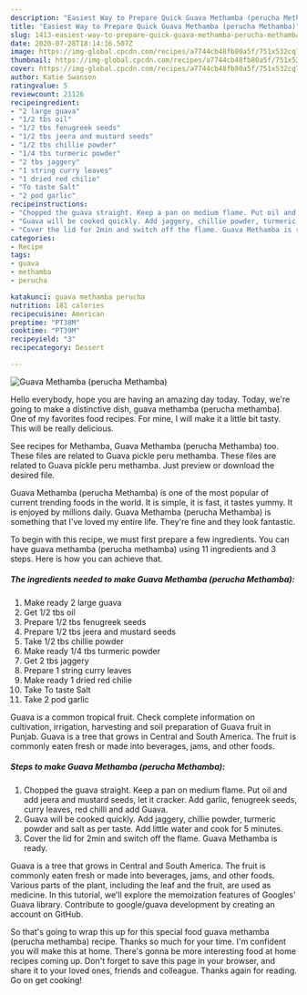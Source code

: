 ```yaml
---
description: "Easiest Way to Prepare Quick Guava Methamba (perucha Methamba)"
title: "Easiest Way to Prepare Quick Guava Methamba (perucha Methamba)"
slug: 1413-easiest-way-to-prepare-quick-guava-methamba-perucha-methamba
date: 2020-07-28T18:14:16.507Z
image: https://img-global.cpcdn.com/recipes/a7744cb48fb80a5f/751x532cq70/guava-methamba-perucha-methamba-recipe-main-photo.jpg
thumbnail: https://img-global.cpcdn.com/recipes/a7744cb48fb80a5f/751x532cq70/guava-methamba-perucha-methamba-recipe-main-photo.jpg
cover: https://img-global.cpcdn.com/recipes/a7744cb48fb80a5f/751x532cq70/guava-methamba-perucha-methamba-recipe-main-photo.jpg
author: Katie Swanson
ratingvalue: 5
reviewcount: 21126
recipeingredient:
- "2 large guava"
- "1/2 tbs oil"
- "1/2 tbs fenugreek seeds"
- "1/2 tbs jeera and mustard seeds"
- "1/2 tbs chillie powder"
- "1/4 tbs turmeric powder"
- "2 tbs jaggery"
- "1 string curry leaves"
- "1 dried red chilie"
- "To taste Salt"
- "2 pod garlic"
recipeinstructions:
- "Chopped the guava straight. Keep a pan on medium flame. Put oil and add jeera and mustard seeds, let it cracker. Add garlic, fenugreek seeds, curry leaves, red chilli and add Guava."
- "Guava will be cooked quickly. Add jaggery, chillie powder, turmeric powder and salt as per taste. Add little water and cook for 5 minutes."
- "Cover the lid for 2min and switch off the flame. Guava Methamba is ready."
categories:
- Recipe
tags:
- guava
- methamba
- perucha

katakunci: guava methamba perucha 
nutrition: 181 calories
recipecuisine: American
preptime: "PT38M"
cooktime: "PT39M"
recipeyield: "3"
recipecategory: Dessert

---
```



![Guava Methamba (perucha Methamba)](https://img-global.cpcdn.com/recipes/a7744cb48fb80a5f/751x532cq70/guava-methamba-perucha-methamba-recipe-main-photo.jpg)

Hello everybody, hope you are having an amazing day today. Today, we're going to make a distinctive dish, guava methamba (perucha methamba). One of my favorites food recipes. For mine, I will make it a little bit tasty. This will be really delicious.

See recipes for Methamba, Guava Methamba (perucha Methamba) too. These files are related to Guava pickle peru methamba. These files are related to Guava pickle peru methamba. Just preview or download the desired file.

Guava Methamba (perucha Methamba) is one of the most popular of current trending foods in the world. It is simple, it is fast, it tastes yummy. It is enjoyed by millions daily. Guava Methamba (perucha Methamba) is something that I've loved my entire life. They're fine and they look fantastic.


To begin with this recipe, we must first prepare a few ingredients. You can have guava methamba (perucha methamba) using 11 ingredients and 3 steps. Here is how you can achieve that.

<!--inarticleads1-->

##### The ingredients needed to make Guava Methamba (perucha Methamba):

1. Make ready 2 large guava
1. Get 1/2 tbs oil
1. Prepare 1/2 tbs fenugreek seeds
1. Prepare 1/2 tbs jeera and mustard seeds
1. Take 1/2 tbs chillie powder
1. Make ready 1/4 tbs turmeric powder
1. Get 2 tbs jaggery
1. Prepare 1 string curry leaves
1. Make ready 1 dried red chilie
1. Take To taste Salt
1. Take 2 pod garlic


Guava is a common tropical fruit. Check complete information on cultivation, irrigation, harvesting and soil preparation of Guava fruit in Punjab. Guava is a tree that grows in Central and South America. The fruit is commonly eaten fresh or made into beverages, jams, and other foods. 

<!--inarticleads2-->

##### Steps to make Guava Methamba (perucha Methamba):

1. Chopped the guava straight. Keep a pan on medium flame. Put oil and add jeera and mustard seeds, let it cracker. Add garlic, fenugreek seeds, curry leaves, red chilli and add Guava.
1. Guava will be cooked quickly. Add jaggery, chillie powder, turmeric powder and salt as per taste. Add little water and cook for 5 minutes.
1. Cover the lid for 2min and switch off the flame. Guava Methamba is ready.


Guava is a tree that grows in Central and South America. The fruit is commonly eaten fresh or made into beverages, jams, and other foods. Various parts of the plant, including the leaf and the fruit, are used as medicine. In this tutorial, we&#39;ll explore the memoization features of Googles&#39; Guava library. Contribute to google/guava development by creating an account on GitHub. 

So that's going to wrap this up for this special food guava methamba (perucha methamba) recipe. Thanks so much for your time. I'm confident you will make this at home. There's gonna be more interesting food at home recipes coming up. Don't forget to save this page in your browser, and share it to your loved ones, friends and colleague. Thanks again for reading. Go on get cooking!
